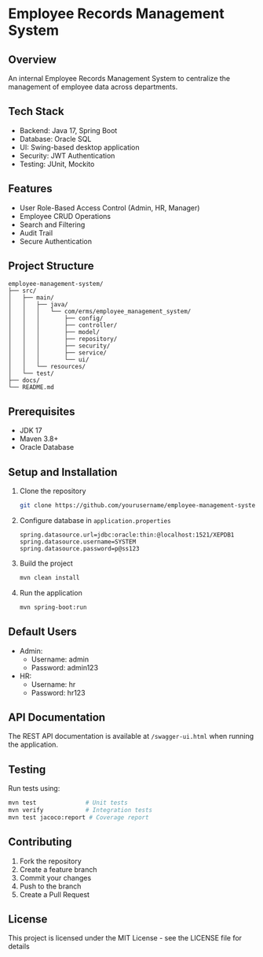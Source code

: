 # Employee Records Management System

## Overview
An internal Employee Records Management System to centralize the management of employee data across departments.

## Tech Stack
- Backend: Java 17, Spring Boot
- Database: Oracle SQL
- UI: Swing-based desktop application
- Security: JWT Authentication
- Testing: JUnit, Mockito

## Features
- User Role-Based Access Control (Admin, HR, Manager)
- Employee CRUD Operations
- Search and Filtering
- Audit Trail
- Secure Authentication

## Project Structure
```
employee-management-system/
├── src/
│   ├── main/
│   │   ├── java/
│   │   │   └── com/erms/employee_management_system/
│   │   │       ├── config/
│   │   │       ├── controller/
│   │   │       ├── model/
│   │   │       ├── repository/
│   │   │       ├── security/
│   │   │       ├── service/
│   │   │       └── ui/
│   │   └── resources/
│   └── test/
├── docs/
└── README.md
```

## Prerequisites
- JDK 17
- Maven 3.8+
- Oracle Database

## Setup and Installation
1. Clone the repository
   ```bash
   git clone https://github.com/yourusername/employee-management-system.git
   ```

2. Configure database in `application.properties`
   ```properties
   spring.datasource.url=jdbc:oracle:thin:@localhost:1521/XEPDB1
   spring.datasource.username=SYSTEM
   spring.datasource.password=p@ss123
   ```

3. Build the project
   ```bash
   mvn clean install
   ```

4. Run the application
   ```bash
   mvn spring-boot:run
   ```

## Default Users
- Admin:
    - Username: admin
    - Password: admin123
- HR:
    - Username: hr
    - Password: hr123

## API Documentation
The REST API documentation is available at `/swagger-ui.html` when running the application.

## Testing
Run tests using:
```bash
mvn test              # Unit tests
mvn verify            # Integration tests
mvn test jacoco:report # Coverage report
```

## Contributing
1. Fork the repository
2. Create a feature branch
3. Commit your changes
4. Push to the branch
5. Create a Pull Request

## License
This project is licensed under the MIT License - see the LICENSE file for details